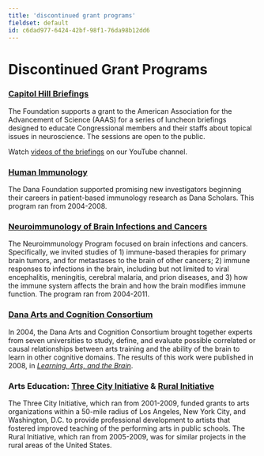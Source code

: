 ```yaml
---
title: 'discontinued grant programs'
fieldset: default
id: c6dad977-6424-42bf-98f1-76da98b12dd6
---
```

<div id="main_body"> <div id="ctl00_ContentPlaceHolder1_pnlRollingSubmission"> <div class="topcontent"> <h1>Discontinued Grant Programs</h1> <p><strong></strong></p> <h3><strong><a title="Capitol Hill Briefings" href="https://www.youtube.com/playlist?list=PLAP1fktTMLQWQ_EbPihkEvNDWQz5lbaUi">Capitol Hill Briefings</a><br></strong></h3> <p>The Foundation supports a grant to the American Association for the Advancement of Science (AAAS) for a series of luncheon briefings designed to educate Congressional members and their staffs about topical issues in neuroscience. The sessions are open to the public.&nbsp;</p> <p>Watch&nbsp;<a href="https://www.youtube.com/playlist?list=PLAP1fktTMLQWQ_EbPihkEvNDWQz5lbaUi">videos of the briefings</a>&nbsp;on our YouTube channel.&nbsp;</p> <h3><a title="Human Immunology" href="http://www.dana.org/grants/discontinued/humanimmunology/">Human Immunology</a></h3> <p><span>The Dana Foundation supported promising new investigators beginning their careers in patient-based immunology research&nbsp;as Dana Scholars. This program ran from 2004-2008.</span></p> <h3><a title="Neuroimmunology of Brain Infections and Cancers" href="http://www.dana.org/grants/discontinued/neuroimmunology/">Neuroimmunology of Brain Infections and Cancers</a></h3> <p class="Section1">The Neuroimmunology Program focused on brain infections and cancers. Specifically, we&nbsp;invited studies of 1) immune-based therapies for primary brain tumors, and for metastases to the brain of other cancers; 2) immune responses to infections in the brain, including but not limited to viral encephalitis, meningitis, cerebral malaria, and prion diseases, and 3) how the immune system affects the brain and how the brain modifies immune function. The program ran from 2004-2011.</p> <h3><a title="Dana Arts and Cognition Consortium" href="http://www.dana.org/Publications/ReportDetails.aspx?id=44267">Dana Arts and Cognition Consortium</a></h3> <p>In 2004, the Dana Arts and Cognition Consortium brought together experts from seven universities to study, define, and evaluate possible correlated or causal relationships between arts training and the ability of the brain to learn in other cognitive domains. The results of this work were published in 2008, in <em><a title="Learning, Arts, and the Brain" href="http://www.dana.org/Publications/ReportDetails.aspx?id=44267">Learning, Arts, and the Brain</a></em>.</p> <p><strong><span></span></strong></p> <h3><strong>Arts Education: <a title="ThreeCity Initiative" href="http://www.dana.org/grants/discontinued/arteducation/">Three City Initiative</a> &amp; <a title="Rural Initiative" href="http://www.dana.org/grants/discontinued/education/">Rural Initiative</a></strong></h3> <p><span>The Three City Initiative, which ran from 2001-2009, funded grants to arts organizations within a 50-mile radius of Los Angeles, New York City, and Washington, D.C. to provide professional development to artists that fostered improved teaching of the performing arts in public schools. The Rural Initiative, which ran from 2005-2009, was for similar projects in the rural areas of the United States.&nbsp;</span></p> </div> </div> <!-- <table cellspacing="0" cellpadding="0"> <tbody> <tr id="ctl00_cColumn_BrowseGrantsN1_rowKeyword"> <td> <label>Search for:</label></td> <td> <input name="ctl00$ContentPlaceHolder1$txtKeyword" type="text" id="ctl00_ContentPlaceHolder1_txtKeyword" /> </td> </tr> <tr> <td> <label>Type of Search:</label></td> <td> <select name="ctl00$ContentPlaceHolder1$ddlSearchType" id="ctl00_ContentPlaceHolder1_ddlSearchType"> <option value="allwords">All the words</option> <option value="anyword">Any words</option> <option value="exactpharse">Exact phrase</option> </select> </td> </tr> <tr> <td colspan="2"> <label> <h3>Further limit your search:</h3> </label> </td> </tr> <tr> <td> <label>Program:</label></td> <td> <select name="ctl00$ContentPlaceHolder1$ddlProgram" id="ctl00_ContentPlaceHolder1_ddlProgram"> <option value="all">All grants</option> <option value="442733">Neuroimmunology</option> <option value="442732">Human Immunology</option> <option value="442730">Arts Education - Rural Initiative</option> <option value="442731">Arts Education - Three City Initiative</option> </select> </td> </tr> <tr> <td> <label>Dates:</label></td> <td> <select name="ctl00$ContentPlaceHolder1$ddlYear" id="ctl00_ContentPlaceHolder1_ddlYear"> <option value="All">All</option> <option value="2013">2013</option> <option value="2012">2012</option> <option value="2011">2011</option> <option value="2010">2010</option> <option value="2009">2009</option> <option value="2008">2008</option> <option value="2007">2007</option> <option value="2006">2006</option> <option value="2005">2005</option> <option value="2004">2004</option> <option value="2003">2003</option> <option value="2002">2002</option> </select> </td> </tr> <tr> <td>&nbsp;</td> <td> <input type="submit" name="ctl00$ContentPlaceHolder1$btnSearch" value="Submit" id="ctl00_ContentPlaceHolder1_btnSearch" style="background-color:SkyBlue;" /> </td> </tr> </tbody> </table> --> </div>
